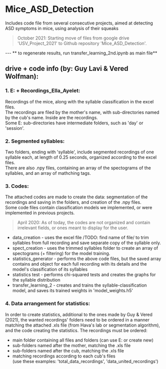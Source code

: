 # Mice_ASD_Detection

Includes code file from several consecutive projects, aimed at detecting ASD symptoms in mice, using analysis of their squeaks
> October 2021: Starting move of files from google drive 'USV_Project_2021' to Github repository 'Mice_ASD_Detection'.

--- ** to regenerate results, run transfer_learning_2nd.ipynb as main file**

## drive + code info (by: Guy Lavi & Vered Wolfman):
### 1. E: + Recordings_Ella_Ayelet:  
   Recordings of the mice, along with the syllable classification in the excel files.  
    The recordings are filed by the mother's name, with sub-directories named by the cub's name. Inside are the recordings.  
    Some E: sub-directories have intermediate folders, such as 'day' or 'session'.  
    
### 2. Segmented syllables:  
   Two folders, ending with 'syllable', include segmented recordings of one syllable each, at length of 0.25 seconds, organized according to the excel files.  
    There are also .npy files, containing an array of the spectograms of the syllables, and an array of mathching tags.  
    
### 3. Codes:  
   The attached codes are made to create the data: segmentation of the recordings and saving in the folders, and creation of the .npy files.  
    Some code files contain classification models we implemented, or were implemented in previous projects.  
> April 2020: As of today, the codes are not organized and contain irrelevant fields, or ones meant to display for the user.  

   * data_creation -          uses the excel file /TODO: find name of file/ to trim syllables from full recording and save separate copy of the syllable only.  
   * spect_creation -         uses the trimmed syllables folder to create an array of spectograms (+ filtering) for the model training.  
   * statistics_generator -   performs the above code files, but the saved array contains and object for each full recording with its details and the model's classification of its syllables  
   * statistics test -      performs chi-squared tests and creates the graphs for the syllable distribution  
   * transfer_learning_2 -  creates and trains the syllable-classification model, and saves its trained weights in 'model_weights.h5'  
   
### 4. Data arrangement for statistics:  
   In order to create statistics, additional to the ones made by Guy \& Vered (2021), the wanted recordings' folders need to be ordered in a manner matching the attached .xls file (from Hava's lab or segmentation algorithm), and the code creating the statistics. The recordings must be ordered:
   - main folder containing all files and folders (can use E: or create new)
   - sub-folders named after the mother, matching the .xls file
   - sub-folders named after the cub, matching the .xls file
   - matching recordings according to each cub's files  
   (use these examples: 'total_data_recordings', 'data_united_recordings')
